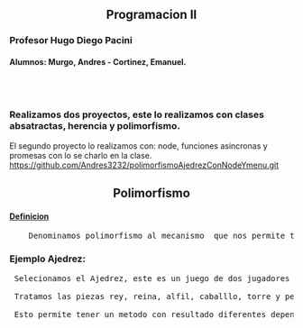 ## **<center>Programacion II</center>**

### Profesor Hugo Diego Pacini 
#### Alumnos: Murgo, Andres - Cortinez, Emanuel. 
<br></br>
### Realizamos dos proyectos, este lo realizamos con clases absatractas, herencia y polimorfismo.
El segundo proyecto lo realizamos con: node, funciones asincronas y promesas con lo se charlo en la clase.
<https://github.com/Andres3232/polimorfismoAjedrezConNodeYmenu.git>
## **<center>Polimorfismo</center>**
#### **<u>Definicion</u>**
<pre>    Denominamos polimorfismo al mecanismo  que nos permite tener un metodo de una clase padre (herencia) y sobre escribirlo en la clase hija. 
</pre>
### Ejemplo Ajedrez:
 <pre>
 Selecionamos el Ajedrez, este es un juego de dos jugadores en un tablero con 32 piezas(16 para cada jugador) de seis tipos. Cada peiza se mueve de manera diferente. El objetivo del juego es dar jaque mate, esdecir, amenzar al rey del oponente con la captira hasta que sea inevitable.
 
 Tratamos las piezas rey, reina, alfil, caballlo, torre y peon como objetos; cada uno de ellos heredados de la clase Pieza. El metodo moverse() usando polimorfismo hace el movimiento correspondiente a cada pieza. 
 
 Esto permite tener un metodo con resultado diferentes dependiendo de la pieza que lo llame.
 
 </pre>
